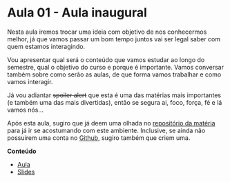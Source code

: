 # Aula 01 - Aula inaugural


Nesta aula iremos trocar uma ideia com objetivo de nos conhecermos melhor, já que vamos passar um bom tempo juntos vai ser legal saber com quem estamos interagindo.

Vou apresentar qual será o conteúdo que vamos estudar ao longo do semestre, qual o objetivo do curso e porque é importante. Vamos conversar também sobre como serão as aulas, de que forma vamos trabalhar e como vamos interagir.

Já vou adiantar ~~spoiler alert~~ que esta é uma das matérias mais importantes (e também uma das mais divertidas), então se segura ai, foco, força, fé e lá vamos nós...

Após esta aula, sugiro que já deem uma olhada no [repositório da matéria](https://github.com/thiagobitencourt/programa101) para já ir se acostumando com este ambiente. Inclusive, se ainda não possuirem uma conta no [Github](https://github.com), sugiro também que criem uma.

**Conteúdo**

- [Aula](PITCHME.md)
- [Slides](https://gitpitch.com/thiagobitencourt/programa101?p=aulas/aula01)
